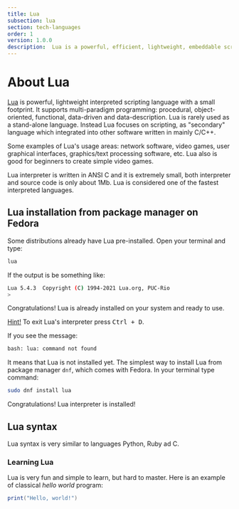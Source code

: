 ```yaml
---
title: Lua
subsection: lua
section: tech-languages
order: 1
version: 1.0.0
description:  Lua is a powerful, efficient, lightweight, embeddable scripting language.
---
```


# About Lua

[Lua](https://www.lua.org) is powerful, lightweight interpreted scripting language with a small footprint. It supports multi-paradigm programming: procedural, object-oriented, functional, data-driven and data-description. Lua is rarely used as a stand-alone language. Instead Lua focuses on scripting, as "secondary" language which integrated into other software written in mainly C/C++. 

Some examples of Lua's usage areas: network software, video games, user graphical interfaces, graphics/text processing software, etc. Lua also is good for beginners to create simple video games.

Lua interpreter is written in ANSI C and it is extremely small, both interpreter and source code is only about 1Mb. Lua is considered one of the fastest interpreted languages.

## Lua installation from package manager on Fedora

Some distributions already have Lua pre-installed. Open your terminal and type:

```bash
lua
```

If the output is be something like:

```bash
Lua 5.4.3  Copyright (C) 1994-2021 Lua.org, PUC-Rio
>
```

Congratulations! Lua is already installed on your system and ready to use.

<ins>Hint!</ins> To exit Lua's interpreter press <kbd>Ctrl + D</kbd>.

If you see the message:

```bash
bash: lua: command not found
```

It means that Lua is not installed yet. The simplest way to install Lua from package manager `dnf`, which comes with Fedora. In your terminal type command:
```bash
sudo dnf install lua
```

Congratulations! Lua interpreter is installed!

## Lua syntax

Lua syntax is very similar to languages Python, Ruby ad C.

### Learning Lua

Lua is very fun and simple to learn, but hard to master. Here is an example of classical _hello world_ program:

```lua
print("Hello, world!")
```

